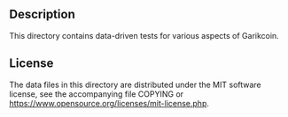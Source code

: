 Description
------------

This directory contains data-driven tests for various aspects of Garikcoin.

License
--------

The data files in this directory are distributed under the MIT software
license, see the accompanying file COPYING or
https://www.opensource.org/licenses/mit-license.php.

